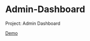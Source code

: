 # Admin-Dashboard
Project: Admin Dashboard  
  
[Demo](https://wenhsuanyu.github.io/Admin-Dashboard/)

